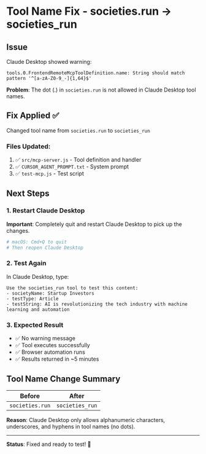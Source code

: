# Tool Name Fix - societies.run → societies_run

## Issue
Claude Desktop showed warning:
```
tools.0.FrontendRemoteMcpToolDefinition.name: String should match pattern '^[a-zA-Z0-9_-]{1,64}$'
```

**Problem**: The dot (.) in `societies.run` is not allowed in Claude Desktop tool names.

## Fix Applied ✅

Changed tool name from `societies.run` to `societies_run`

### Files Updated:
1. ✅ `src/mcp-server.js` - Tool definition and handler
2. ✅ `CURSOR_AGENT_PROMPT.txt` - System prompt
3. ✅ `test-mcp.js` - Test script

## Next Steps

### 1. Restart Claude Desktop
**Important**: Completely quit and restart Claude Desktop to pick up the changes.

```bash
# macOS: Cmd+Q to quit
# Then reopen Claude Desktop
```

### 2. Test Again
In Claude Desktop, type:
```
Use the societies_run tool to test this content:
- societyName: Startup Investors
- testType: Article
- testString: AI is revolutionizing the tech industry with machine learning and automation
```

### 3. Expected Result
- ✅ No warning message
- ✅ Tool executes successfully
- ✅ Browser automation runs
- ✅ Results returned in ~5 minutes

## Tool Name Change Summary

| Before | After |
|--------|-------|
| `societies.run` | `societies_run` |

**Reason**: Claude Desktop only allows alphanumeric characters, underscores, and hyphens in tool names (no dots).

---

**Status**: Fixed and ready to test! 🚀

